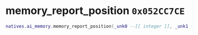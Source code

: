 # memory_report_position `0x052CC7CE`

```lua
natives.ai_memory.memory_report_position(_unk0 --[[ integer ]], _unk1 --[[ integer ]], _unk2 --[[ integer ]])
```